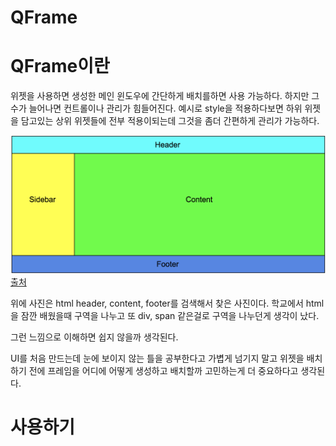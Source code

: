# QFrame

# QFrame이란

위젯을 사용하면 생성한 메인 윈도우에 간단하게 배치를하면 사용 가능하다. 하지만 그 수가 늘어나면
컨트롤이나 관리가 힘들어진다. 예시로 style을 적용하다보면 하위 위젯을 담고있는 상위 위젯들에 전부 적용이되는데
그것을 좀더 간편하게 관리가 가능하다. 

![예시 이미지](https://github.com/wlxo0401/PyQt/blob/main/new/Etc/readme_image/qframe/1.png)
[출처](https://medium.com/angular-in-depth/angular-routing-reusing-common-layout-for-pages-from-different-modules-440a23f86b57)

위에 사진은 html header, content, footer를 검색해서 찾은 사진이다. 
학교에서 html을 잠깐 배웠을때 구역을 나누고 또 div, span 같은걸로 구역을 나누던게 생각이 났다.

그런 느낌으로 이해하면 쉽지 않을까 생각된다.

UI를 처음 만드는데 눈에 보이지 않는 틀을 공부한다고 가볍게 넘기지 말고 위젯을 배치하기 전에 프레임을 어디에 어떻게 생성하고
배치할까 고민하는게 더 중요하다고 생각된다.

# 사용하기
